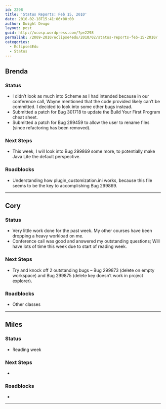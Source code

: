 ```yaml
---
id: 2298
title: 'Status Reports: Feb 15, 2010'
date: 2010-02-18T15:41:06+00:00
author: Dwight Deugo
layout: post
guid: http://ucosp.wordpress.com/?p=2298
permalink: /2009-2010/eclipse4edu/2010/02/status-reports-feb-15-2010/
categories:
  - Eclipse4Edu
  - Status
---
```

## **Brenda**

### Status

  * I didn&#8217;t look as much into Scheme as I had intended because in our conference call, Wayne mentioned that the code provided likely can&#8217;t be committed. I decided to look into some other bugs instead.
  * Submitted a patch for Bug 301718 to update the Build Your First Program cheat sheet.
  * Submitted a patch for Bug 299459 to allow the user to rename files (since refactoring has been removed). 

### Next Steps

  * This week, I will look into Bug 299869 some more, to potentially make Java Lite the default perspective.

### Roadblocks

<ul type="disc">
  <li>
    Understanding how plugin_customization.ini works, because this file seems to be the key to accomplishing Bug 299869.
  </li>
</ul>

* * *

## **Cory**

### Status

  * Very little work done for the past week. My other courses have been dropping a heavy workload on me.
  * Conference call was good and answered my outstanding questions; Will have lots of time this week due to start of reading week. 

### Next Steps

  * Try and knock off 2 outstanding bugs &#8211; Bug 299873 (delete on empty workspace) and Bug 299875 (delete key doesn&#8217;t work in project explorer). 

### Roadblocks

<ul type="disc">
  <li>
    Other classes
  </li>
</ul>

* * *

## **Miles**

### Status

  * Reading week

### Next Steps

  * 

### Roadblocks

<ul type="disc">
  <li>
  </li>
</ul>

* * *